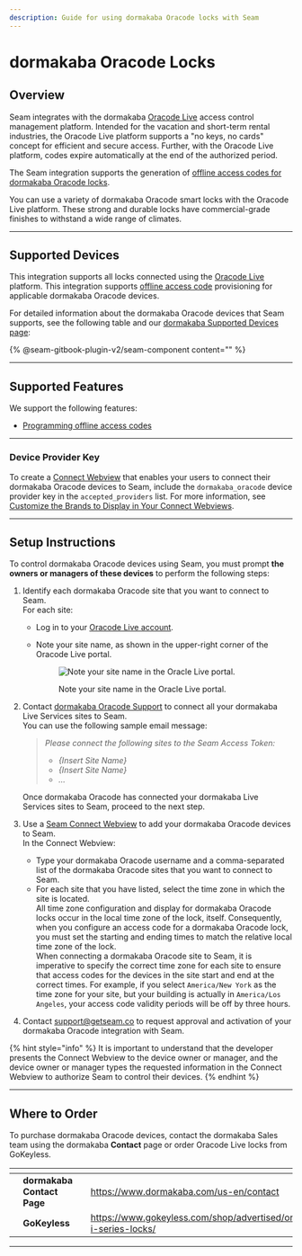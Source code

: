 ```yaml
---
description: Guide for using dormakaba Oracode locks with Seam
---
```


# dormakaba Oracode Locks

## Overview

Seam integrates with the dormakaba [Oracode Live](https://www.dormakaba.com/us-en/offering/products/vacation-short-term-rental-solutions/access-control-management/oracode-live--ka_128503) access control management platform. Intended for the vacation and short-term rental industries, the Oracode Live platform supports a "no keys, no cards" concept for efficient and secure access. Further, with the Oracode Live platform, codes expire automatically at the end of the authorized period.

The Seam integration supports the generation of [offline access codes for dormakaba Oracode locks](../device-and-system-integration-guides/dormakaba-oracode-locks/creating-dormakaba-oracode-offline-access-codes.md).

You can use a variety of dormakaba Oracode smart locks with the Oracode Live platform. These strong and durable locks have commercial-grade finishes to withstand a wide range of climates.

***

## Supported Devices

This integration supports all locks connected using the [Oracode Live](https://www.dormakaba.com/us-en/offering/products/vacation-short-term-rental-solutions/access-control-management/oracode-live--ka_128503) platform. This integration supports [offline access code](../device-and-system-integration-guides/dormakaba-oracode-locks/creating-dormakaba-oracode-offline-access-codes.md) provisioning for applicable dormakaba Oracode devices.

For detailed information about the dormakaba Oracode devices that Seam supports, see the following table and our [dormakaba Supported Devices page](https://www.seam.co/manufacturers/dormakaba):

{% @seam-gitbook-plugin-v2/seam-component content="<seam-supported-device-table
  endpoint="https://connect.getseam.com"
  publishable-key="seam_pk1J0Bgui_oYEuzDhOqUzSBkrPmrNsUuKL"
  user-identifier-key="c6e74334-eb31-4719-b679-d84cf1c07d9c"
  manufacturers='["Dormakaba"]'
/>" %}

***

## Supported Features

We support the following features:

* [Programming offline access codes](../products/smart-locks/access-codes/offline-access-codes.md)

***

### Device Provider Key

To create a [Connect Webview](../core-concepts/connect-webviews/) that enables your users to connect their dormakaba Oracode devices to Seam, include the `dormakaba_oracode` device provider key in the `accepted_providers` list. For more information, see [Customize the Brands to Display in Your Connect Webviews](../core-concepts/connect-webviews/customizing-connect-webviews.md#customize-the-brands-to-display-in-your-connect-webviews).

***

## Setup Instructions

To control dormakaba Oracode devices using Seam, you must prompt **the owners or managers of these devices** to perform the following steps:

1. Identify each dormakaba Oracode site that you want to connect to Seam.\
   For each site:
   * Log in to your [Oracode Live account](https://www.kabaecodewireless.com).
   *   Note your site name, as shown in the upper-right corner of the Oracode Live portal.

       <figure><img src="../.gitbook/assets/oracode-live-site-name.png" alt="Note your site name in the Oracle Live portal."><figcaption><p>Note your site name in the Oracle Live portal.</p></figcaption></figure>
2.  Contact [dormakaba Oracode Support](mailto:oracode@dormakaba.com) to connect all your dormakaba Live Services sites to Seam.\
    You can use the following sample email message:

    > _Please connect the following sites to the Seam Access Token:_
    >
    > * _{Insert Site Name}_
    > * _{Insert Site Name}_
    > * _..._

    Once dormakaba Oracode has connected your dormakaba Live Services sites to Seam, proceed to the next step.
3. Use a [Seam Connect Webview](../core-concepts/connect-webviews/) to add your dormakaba Oracode devices to Seam.\
   In the Connect Webview:
   * Type your dormakaba Oracode username and a comma-separated list of the dormakaba Oracode sites that you want to connect to Seam.
   * For each site that you have listed, select the time zone in which the site is located.\
     All time zone configuration and display for dormakaba Oracode locks occur in the local time zone of the lock, itself. Consequently, when you configure an access code for a dormakaba Oracode lock, you must set the starting and ending times to match the relative local time zone of the lock.\
     When connecting a dormakaba Oracode site to Seam, it is imperative to specify the correct time zone for each site to ensure that access codes for the devices in the site start and end at the correct times. For example, if you select `America/New York` as the time zone for your site, but your building is actually in `America/Los Angeles`, your access code validity periods will be off by three hours.
4. Contact [support@getseam.co](mailto:support@getseam.co) to request approval and activation of your dormakaba Oracode integration with Seam.

{% hint style="info" %}
It is important to understand that the developer presents the Connect Webview to the device owner or manager, and the device owner or manager types the requested information in the Connect Webview to authorize Seam to control their devices.
{% endhint %}

***

## Where to Order

To purchase dormakaba Oracode devices, contact the dormakaba Sales team using the dormakaba **Contact** page or order Oracode Live locks from GoKeyless.

<table data-view="cards"><thead><tr><th></th><th></th><th></th><th data-hidden data-card-target data-type="content-ref"></th><th data-hidden data-card-cover data-type="files"></th></tr></thead><tbody><tr><td></td><td><strong>dormakaba Contact Page</strong></td><td></td><td><a href="https://www.dormakaba.com/us-en/contact">https://www.dormakaba.com/us-en/contact</a></td><td><a href="../.gitbook/assets/dormakaba-logo.png">dormakaba-logo.png</a></td></tr><tr><td></td><td><strong>GoKeyless</strong></td><td></td><td><a href="https://www.gokeyless.com/shop/advertised/oracode-i-series-locks/">https://www.gokeyless.com/shop/advertised/oracode-i-series-locks/</a></td><td><a href="../.gitbook/assets/gokeyless-logo.png">gokeyless-logo.png</a></td></tr></tbody></table>

***
